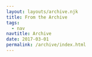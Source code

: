 ```yaml
---
layout: layouts/archive.njk
title: From the Archive
tags:
  - nav
navtitle: Archive
date: 2017-03-01
permalink: /archive/index.html
---
```

